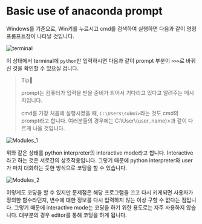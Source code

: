 # Basic use of anaconda prompt

Windows를 기준으로, Win키를 누르시고 cmd를 검색하여 실행하면 다음과 같이 명령 프롬프트창이 나타날 것입니다.

![terminal](C:/Users/submi/Desktop/Dev/Python-tutorial-for-beginner/img/terminal.png)

이 상태에서 terminal에 `python`만 입력하시면 다음과 같이 prompt 부분이 `>>>`로 바뀌신 것을 확인할 수 있으실 겁니다. 

> Tip👀
>
> prompt는 컴퓨터가 입력을 받을 준비가 되어서 기다리고 있다고 알려주는 메시지입니다. 
>
> cmd를 가장 처음에 실행시켰을 때, `C:\Users\submi>`라는 것도 cmd의 prompt라고 합니다. 여러분들의 경우에는 C:\User\\(user_name)>과 같이 다르게 나올 것입니다.  

![Modules_1](C:/Users/submi/Desktop/Dev/Python-tutorial-for-beginner/img/Modules_1.png)

위와 같은 상태를 python interpreter의 interactive mode라고 합니다. Interactive라고 하는 것은 서로간의 상호작용입니다. 그렇기 때문에 python interpreter와 user가 마치 대화하는 듯한 방식으로 코딩을 할 수 있습니다.

![Modules_2](C:/Users/submi/Desktop/Dev/Python-tutorial-for-beginner/img/Modules_2.png)

이렇게도 코딩을 할 수 있지만 문제점은 해당 프로그램을 끄고 다시 키게되면 사용자가 정의한 함수라던지, 변수에 대한 정보를 다시 입력하지 않는 이상 구할 수 없다는 점입니다.  그렇기 때문에 interactive mode는 코딩을 하기 위한 용도로는 자주 사용하지 않습니다. 대부분의 경우 editor를 통해 코딩을 하게 됩니다.